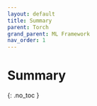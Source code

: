 ```yaml
---
layout: default
title: Summary
parent: Torch
grand_parent: ML Framework
nav_order: 1
---
```


# Summary
{: .no_toc }
